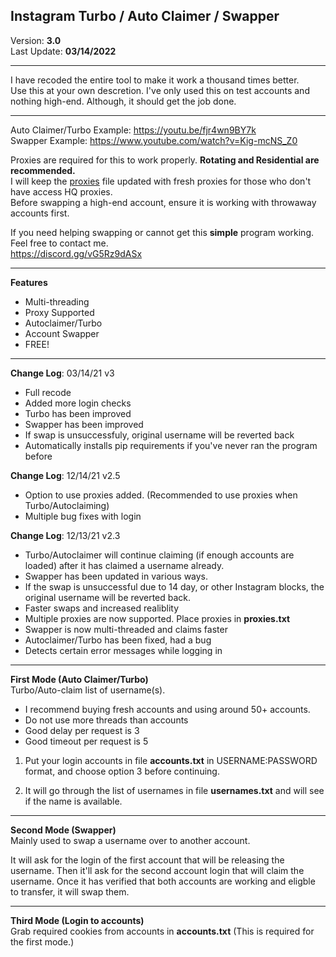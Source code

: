 ## Instagram Turbo / Auto Claimer / Swapper
Version: **3.0**<br>
Last Update: **03/14/2022**<br>
<hr>

I have recoded the entire tool to make it work a thousand times better.<br>
Use this at your own descretion. I've only used this on test accounts and nothing high-end. Although, it should get the job done.<br>

<hr>

Auto Claimer/Turbo Example: https://youtu.be/fjr4wn9BY7k<br>
Swapper Example: https://www.youtube.com/watch?v=Kig-mcNS_Z0

Proxies are required for this to work properly. **Rotating and Residential are recommended.** <br>
I will keep the <a target="_blank" href="https://raw.githubusercontent.com/itsunderscores/Instagram-Auto-Claimer-Swapper/main/proxies.txt">proxies</a> file updated with fresh proxies for those who don't have access HQ proxies.<br>
Before swapping a high-end account, ensure it is working with throwaway accounts first.

If you need helping swapping or cannot get this **simple** program working. Feel free to contact me.<br>
https://discord.gg/vG5Rz9dASx

<hr>

**Features**
- Multi-threading<br>
- Proxy Supported
- Autoclaimer/Turbo
- Account Swapper
- FREE!

<hr>

**Change Log**: 03/14/21 v3
- Full recode
- Added more login checks
- Turbo has been improved
- Swapper has been improved
- If swap is unsuccessfuly, original username will be reverted back
- Automatically installs pip requirements if you've never ran the program before

**Change Log**: 12/14/21 v2.5
- Option to use proxies added. (Recommended to use proxies when Turbo/Autoclaiming)
- Multiple bug fixes with login

**Change Log**: 12/13/21 v2.3
- Turbo/Autoclaimer will continue claiming (if enough accounts are loaded) after it has claimed a username already.
- Swapper has been updated in various ways.
- If the swap is unsuccessful due to 14 day, or other Instagram blocks, the original username will be reverted back.
- Faster swaps and increased realiblity
- Multiple proxies are now supported. Place proxies in **proxies.txt**
- Swapper is now multi-threaded and claims faster
- Autoclaimer/Turbo has been fixed, had a bug
- Detects certain error messages while logging in

<hr>

**First Mode (Auto Claimer/Turbo)**<br>
Turbo/Auto-claim list of username(s).

* I recommend buying fresh accounts and using around 50+ accounts.
* Do not use more threads than accounts
* Good delay per request is 3
* Good timeout per request is 5

1) Put your login accounts in file **accounts.txt** in USERNAME:PASSWORD format, and choose option 3 before continuing.

2) It will go through the list of usernames in file **usernames.txt** and will see if the name is available.

<hr>

**Second Mode (Swapper)**<br>
Mainly used to swap a username over to another account.

It will ask for the login of the first account that will be releasing the username. Then it'll ask for the second account login that will claim the username. Once it has verified that both accounts are working and eligble to transfer, it will swap them.

<hr>

**Third Mode (Login to accounts)**<br>
Grab required cookies from accounts in **accounts.txt** (This is required for the first mode.)
